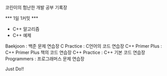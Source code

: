 코린이의 험난한 개발 공부 기록장

*** 1일 1커밋 ***
- C++ 알고리즘
- C++ 예제

Baekjoon : 백준 문제 연습장
C Practice : C언어의 코드 연습장
C++ Primer Plus : C++ Primer Plus 책의 코드 연습장
C++ Practice : C++ 기본 코드 연습장
Programmers : 프로그래머스 문제 연습장

Just Do!!